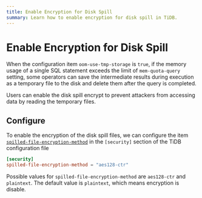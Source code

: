 ```yaml
---
title: Enable Encryption for Disk Spill
summary: Learn how to enable encryption for disk spill in TiDB.
---
```


# Enable Encryption for Disk Spill

When the configuration item `oom-use-tmp-storage` is `true`, if the memory usage of a single SQL statement exceeds the limit of `mem-quota-query` setting, some operators can save the intermediate results during execution as a temporary file to the disk and delete them after the query is completed.

Users can enable the disk spill encrypt to prevent attackers from accessing data by reading the temporary files.

## Configure

To enable the encryption of the disk spill files, we can configure the item [`spilled-file-encryption-method`](/tidb-configuration-file.md#spilled-file-encryption-method) in the `[security]` section of the TiDB configuration file

```toml
[security]
spilled-file-encryption-method = "aes128-ctr"
```

Possible values for `spilled-file-encryption-method` are `aes128-ctr` and `plaintext`. The default value is `plaintext`, which means encryption is disable.
